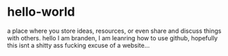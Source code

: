 # hello-world
a place where you store ideas, resources, or even share and discuss things with others.
hello I am branden, I am leanring how to use github, hopefully this isnt a shitty ass fucking excuse of a website...
